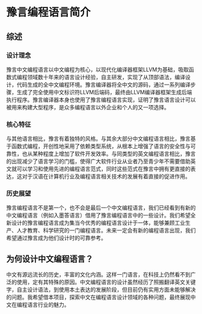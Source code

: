 # 豫言编程语言简介

## 综述

### 设计理念

豫言中文编程语言以中文编程为核心，以现代化编译器框架LLVM为基础，吸取函数式编程领域数十年来的语言设计经验，自主研发，实现了从顶部语法，编译设计，代码生成的全中文编程环境。豫言编译器将全中文的源码，通过一系列编译步骤，生成了完全使用中文标识符LLVM后端码，最终由LLVM编译器框架生成后端执行程序。豫言编译器本身也使用了豫言编程语言实现，证明了豫言语言设计可以被用来构建大型程序，是众多编程语言以外企业和个人的又一项选择。

### 核心特征

与其他语言相比，豫言有着独特的风格。与其余大部分中文编程语言相比，豫言基于函数式编程，开创性地采用了依赖类型系统，从根本上增强了语言的安全性与可靠性，也从某种程度上增加了软件开发效率。与同类型的英文编程语言相比，豫言的出现减少了语言学习的门槛，使得广大软件行业从业者乃至青少年不需要借助英文就可以学习和使用先进的编程语言范式，同时这些范式在豫言中拥有更直接的表达，这对于汉语在计算机行业及编程语言相关技术的发展有着直接的促进作用。

### 历史展望

豫言编程语言不是第一个，也不会是最后一个中文编程语言，我们已经看到有新的中文编程语言（例如入墨答语言）借用了豫言编程语言中的一些设计。我们希望全新设计的豫言编程语言成为集当今优秀的编程语言设计于一体，能够兼顾工业生产、人才教育、科学研究的一门编程语言。未来一定会有新的编程语言出现，我们希望通过豫言成为他们设计时的可靠参考。


## 为何设计中文编程语言？

中文有源远流长的历史，丰富的文化内涵。这样一门语言，在科技上仍然看不到广泛的使用，定有其特殊的原因。中文编程语言的设计虽然经历了照搬翻译英文关键字，自主设计语法，到使用本土表达的发展阶段，但目前仍有实用方面未能够解决的问题。我希望借本项目，探索中文在编程语言设计领域的各种问题，最终展现中文在编程语言行业的魅力。
